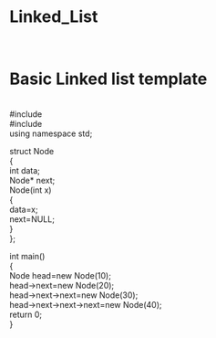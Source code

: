 # Linked_List

<br>
<h1>Basic Linked list template</h1>
<br>
#include<iostream>
<br>
#include<bits/stdc++.h>
<br>
using namespace std;
<br>

struct Node
<br>
{
    <br>
    int data;
    <br>
    Node* next;
    <br>
    Node(int x)
    <br>
    {
        <br>
        data=x;
        <br>
        next=NULL;
        <br>
    }
    <br>
};


int main()
<br>
{
    <br>
    Node head=new Node(10);
    <br>
    head->next=new Node(20);
    <br>
    head->next->next=new Node(30);
    <br>
    head->next->next->next=new Node(40);
    <br>
    return 0;
    <br>
}
<br>

